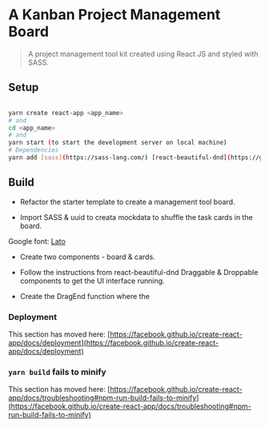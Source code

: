 # A Kanban Project Management Board

> A project management tool kit created using React JS and styled with SASS.

## Setup

```bash

yarn create react-app <app_name>
# and
cd <app_name>
# and
yarn start (to start the development server on local machine)
# Dependencies
yarn add [sass](https://sass-lang.com/) [react-beautiful-dnd](https://github.com/atlassian/react-beautiful-dnd/) uuid

```

## Build

- Refactor the starter template to create a management tool board.

- Import SASS & uuid to creata mockdata to shuffle the task cards in the board.

Google font: [Lato](https://fonts.google.com/specimen/Lato?query=lato)

- Create two components - board & cards.

- Follow the instructions from react-beautiful-dnd Draggable & Droppable components to get the UI interface running.

- Create the DragEnd function where the

### Deployment

This section has moved here: [https://facebook.github.io/create-react-app/docs/deployment](https://facebook.github.io/create-react-app/docs/deployment)

### `yarn build` fails to minify

This section has moved here: [https://facebook.github.io/create-react-app/docs/troubleshooting#npm-run-build-fails-to-minify](https://facebook.github.io/create-react-app/docs/troubleshooting#npm-run-build-fails-to-minify)
